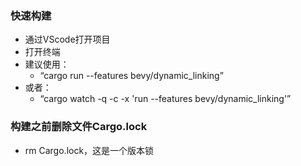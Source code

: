 ### 快速构建
- 通过VScode打开项目
- 打开终端
- 建议使用：
    - “cargo run --features bevy/dynamic_linking”
- 或者：
    - “cargo watch -q -c -x 'run --features bevy/dynamic_linking'”
### 构建之前删除文件Cargo.lock
- rm Cargo.lock，这是一个版本锁